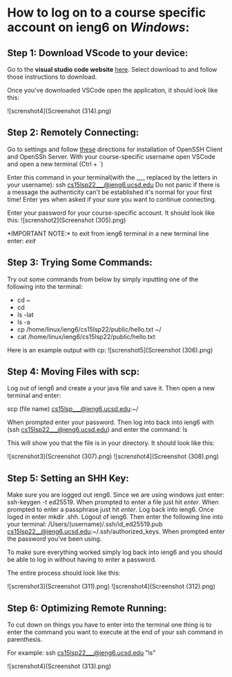 # How to log on to a course specific account on ieng6 on *Windows*:


**Step 1: Download VScode to your device:**
---
Go to the **visual studio code website** [here](https://code.visualstudio.com/). 
Select download to and follow those instructions to download.
                                               
Once you've downloaded VSCode open the application, it should look like this: 

![screnshot4](Screenshot (314).png)                                                

**Step 2: Remotely Connecting:**
---
Go to settings and follow [these](https://docs.microsoft.com/en-us/windows-server/administration/openssh/openssh_install_firstuse) directions for installation of OpenSSH Client and OpenSSh Server. 
With your course-specific username open VSCode and open a new terminal (Ctrl + `)
                                  
Enter this command in your terminal(with the ___ replaced by the letters in your username): ssh cs15lsp22___@ieng6.ucsd.edu
Do not panic if there is a message the authenticity can't be established it's normal for your first time! Enter yes when asked if your sure you want to continue connecting.

Enter your password for your course-specific account. It should look like this: 
![screnshot2](Screenshot (305).png)
                                  
\*IMPORTANT NOTE:* to exit from ieng6 terminal in a new terminal line enter: *exit*                                  
                                  
**Step 3: Trying Some Commands:**
---
Try out some commands from below by simply inputting one of the following into the terminal:

* cd ~
* cd
* ls -lat
* ls -a
* cp /home/linux/ieng6/cs15lsp22/public/hello.txt ~/
* cat /home/linux/ieng6/cs15lsp22/public/hello.txt

Here is an example output with cp:
![screnshot5](Screenshot (306).png) 
                                 
**Step 4: Moving Files with scp:**
---
Log out of ieng6 and create a your java file and save it. Then open a new terminal and enter: 

scp (file name) cs15lsp___@ieng6.ucsd.edu:~/

When prompted enter your password. Then log into back into ieng6 with (ssh cs15lsp22___@ieng6.ucsd.edu) and enter the command: ls

This will show you that the file is in your directory. It should look like this:

![screnshot3](Screenshot (307).png)
![screnshot4](Screenshot (308).png)
                                  
**Step 5: Setting an SHH Key:**   
---
Make sure you are logged out ieng6. Since we are using windows just enter: ssh-keygen -t ed25519. When prompted to enter a file just hit *enter*. When prompted to enter a passphrase just hit *enter*.
Log back into ieng6. Once loged in enter mkdir .shh. Logout of ieng6. Then enter the following line into your terminal: /Users/(username)/.ssh/id_ed25519.pub cs15lsp22__@ieng6.ucsd.edu:~/.ssh/authorized_keys. When prompted enter the password you've been using.
                                  
To make sure everything worked simply log back into ieng6 and you should be able to log in without having to enter a password.
                                  
The entire process should look like this:

![screnshot3](Screenshot (311).png)
![screnshot4](Screenshot (312).png)
                                  
**Step 6: Optimizing Remote Running:**
---
To cut down on things you have to enter into the terminal one thing is to enter the command you want to execute at the end of your ssh command in parenthesis.
                                  
For example: 
ssh cs15lsp22___@ieng6.ucsd.edu "ls"

![screnshot4](Screenshot (313).png)
                                  
                                  


                                              
